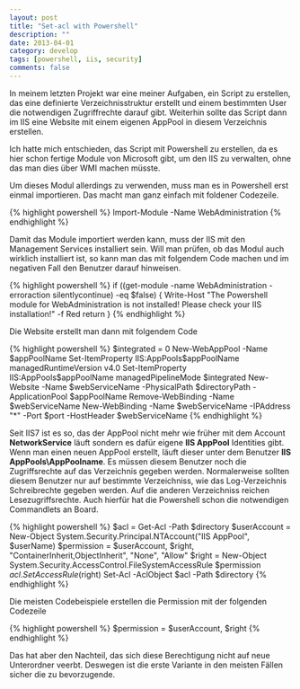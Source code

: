 ```yaml
---
layout: post
title: "Set-acl with Powershell"
description: ""
date: 2013-04-01
category: develop
tags: [powershell, iis, security]
comments: false
---
```


In meinem letzten Projekt war eine meiner Aufgaben, ein Script zu erstellen, das eine definierte Verzeichnisstruktur erstellt und einem bestimmten User die notwendigen Zugriffrechte darauf gibt.
Weiterhin sollte das Script dann im IIS eine Website mit einem eigenen AppPool in diesem Verzeichnis erstellen.

Ich hatte mich entschieden, das Script mit Powershell zu erstellen, da es hier schon fertige Module von Microsoft gibt, um den IIS zu verwalten, ohne das man dies über WMI machen müsste.

Um dieses Modul allerdings zu verwenden, muss man es in Powershell erst einmal importieren. Das macht man ganz einfach mit foldener Codezeile.

{% highlight powershell %}
Import-Module -Name WebAdministration
{% endhighlight %}

Damit das Module importiert werden kann, muss der IIS mit den Management Services installiert sein. Will man prüfen, ob das Modul auch wirklich installiert ist, so kann man das mit folgendem Code machen und im negativen Fall den Benutzer darauf hinweisen.

{% highlight powershell %}
if ((get-module -name WebAdministration -erroraction silentlycontinue) -eq $false) {
Write-Host "The Powershell module for WebAdministration is not installed! Please check your IIS installation!" -f Red
return
}
{% endhighlight %}

Die Website erstellt man dann mit folgendem Code

{% highlight powershell %}
$integrated = 0
New-WebAppPool -Name $appPoolName
Set-ItemProperty IIS:AppPools\$appPoolName managedRuntimeVersion v4.0
Set-ItemProperty IIS:AppPools\$appPoolName managedPipelineMode $integrated
New-Website -Name $webServiceName -PhysicalPath $directoryPath -ApplicationPool $appPoolName
Remove-WebBinding -Name $webServiceName
New-WebBinding -Name $webServiceName -IPAddress "*" -Port $port -HostHeader $webServiceName
{% endhighlight %}

Seit IIS7 ist es so, das der AppPool nicht mehr wie früher mit dem Account **NetworkService** läuft sondern es dafür eigene **IIS AppPool** Identities gibt. Wenn man einen neuen AppPool erstellt, läuft dieser unter dem Benutzer **IIS AppPools\AppPoolname**. Es müssen diesem Benutzer noch die Zugriffsrechte auf das Verzeichnis gegeben werden. Normalerweise sollten diesem Benutzer nur auf bestimmte Verzeichniss, wie das Log-Verzeichnis Schreibrechte gegeben werden. Auf die anderen Verzeichniss reichen Lesezugriffsrechte. Auch hierfür hat die Powershell schon die notwendigen Commandlets an Board.

{% highlight powershell %}
$acl = Get-Acl -Path $directory
$userAccount = New-Object System.Security.Principal.NTAccount("IIS AppPool", $userName)
$permission = $userAccount, $right, "ContainerInherit,ObjectInherit", "None", "Allow"
$right = New-Object System.Security.AccessControl.FileSystemAccessRule $permission
$acl.SetAccessRule($right)
Set-Acl -AclObject $acl -Path $directory
{% endhighlight %}

Die meisten Codebeispiele erstellen die Permission mit der folgenden Codezeile

{% highlight powershell %}
$permission = $userAccount, $right
{% endhighlight %}

Das hat aber den Nachteil, das sich diese Berechtigung nicht auf neue Unterordner veerbt. Deswegen ist die erste Variante in den meisten Fällen sicher die zu bevorzugende.

